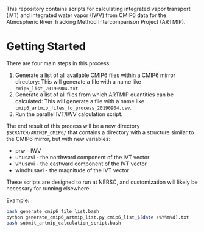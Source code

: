 This repository contains scripts for calculating integrated vapor transport (IVT) and integrated water vapor (IWV) from CMIP6 data for the Atmospheric River Tracking Method Intercomparison Project (ARTMIP).

# Getting Started

There are four main steps in this process:

 1. Generate a list of all available CMIP6 files within a CMIP6 mirror directory:
    This will generate a file with a name like `cmip6_list_20190904.txt`
 2. Generate a list of all files from which ARTMIP quantities can be calculated:
    This will generate a file with a name like `cmip6_artmip_files_to_process_20190904.csv`.
 3. Run the parallel IVT/IWV calculation script.
 
 
The end result of this process will be a new directory `$SCRATCH/ARTMIP_CMIP6/` that contains a directory with a structure similar to the CMIP6 mirror, but with new variables:

 * prw - IWV
 * uhusavi - the northward component of the IVT vector
 * vhusavi - the eastward component of the IVT vector
 * windhusavi - the magnitude of the IVT vector

These scripts are designed to run at NERSC, and customization will likely be necessary for running elsewhere.
    
Example:
```bash
bash generate_cmip6_file_list.bash
python generate_cmip6_artmip_list.py cmip6_list_$(date +%Y%m%d).txt
bash submit_artmip_calculation_script.bash
```
    
 

